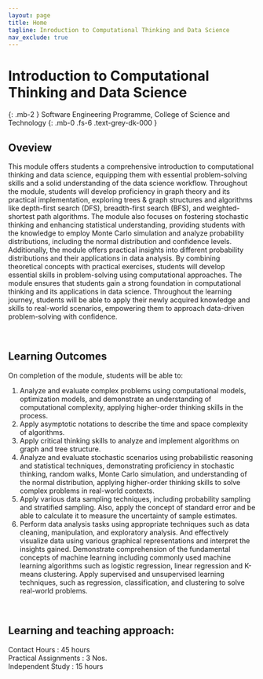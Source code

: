 ```yaml
---
layout: page
title: Home
tagline: Inroduction to Computational Thinking and Data Science
nav_exclude: true
---
```


# Introduction to Computational Thinking and Data Science
{: .mb-2 }
Software Engineering Programme, College of Science and Technology
{: .mb-0 .fs-6 .text-grey-dk-000 }

## Oveview

This module offers students a comprehensive introduction to computational thinking and data science, equipping them with essential problem-solving skills and a solid understanding of the data science workflow. Throughout the module, students will develop proficiency in graph theory and its practical implementation, exploring trees & graph structures and algorithms like depth-first search (DFS), breadth-first search (BFS), and weighted-shortest path algorithms. The module also focuses on fostering stochastic thinking and enhancing statistical understanding, providing students with the knowledge to employ Monte Carlo simulation and analyze probability distributions, including the normal distribution and confidence levels. Additionally, the module offers practical insights into different probability distributions and their applications in data analysis. By combining theoretical concepts with practical exercises, students will develop essential skills in problem-solving using computational approaches. The module ensures that students gain a strong foundation in computational thinking and its applications in data science. Throughout the learning journey, students will be able to apply their newly acquired knowledge and skills to real-world scenarios, empowering them to approach data-driven problem-solving with confidence.



<br>

## Learning Outcomes

On completion of the module, students will be able to:

1. Analyze and evaluate complex problems using computational models, optimization models, and demonstrate an understanding of computational complexity, applying higher-order thinking skills in the process.
2. Apply asymptotic notations to describe the time and space complexity of algorithms.
3. Apply critical thinking skills to analyze and implement algorithms on graph and tree structure.
4. Analyze and evaluate stochastic scenarios using probabilistic reasoning and statistical techniques, demonstrating proficiency in stochastic thinking, random walks, Monte Carlo simulation, and understanding of the normal distribution, applying higher-order thinking skills to solve complex problems in real-world contexts.
5. Apply various data sampling techniques, including probability sampling and stratified sampling. Also, apply the concept of standard error and be able to calculate it to measure the uncertainty of sample estimates.
6. Perform data analysis tasks using appropriate techniques such as data cleaning, manipulation, and exploratory analysis. And effectively visualize data using various graphical representations and interpret the insights gained.
Demonstrate comprehension of the fundamental concepts of machine learning including commonly used machine learning algorithms such as logistic regression, linear regression and K-means clustering. 
Apply supervised and unsupervised learning techniques, such as regression, classification, and clustering to solve real-world problems.





<br>

## Learning and teaching approach:

Contact Hours : 45 hours
<br>
Practical Assignments : 3 Nos.
<br>
Independent Study : 15 hours
